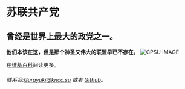 # 苏联共产党
## 曾经是世界上最大的政党之一。
**他们本该在这，但是那个神圣又伟大的联盟早已不存在。**
![CPSU IMAGE](https://upload.wikimedia.org/wikipedia/commons/f/fe/%D0%9A%D0%9F%D0%A1%D0%A1.svg)

在[维基百科](https://zh.wikipedia.org/wiki/苏联共产党)阅读更多。
 
###### 联系我:Gurayuki@kncc.su 或者 [Github](https://github.com/sovietball)。
